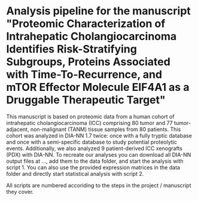 # Analysis pipeline for the manuscript "Proteomic Characterization of Intrahepatic Cholangiocarcinoma Identifies Risk-Stratifying Subgroups, Proteins Associated with Time-To-Recurrence, and mTOR Effector Molecule EIF4A1 as a Druggable Therapeutic Target"

This manuscript is based on proteomic data from a human cohort of intrahepatic cholangiocarcinoma (ICC) comprising 80 tumor and 77 tumor-adjacent, non-malignant (TANM) tissue samples from 80 patients. This cohort was analyzed in DIA-NN 1.7 twice: once with a fully tryptic database and once with a semi-specific database to study potential proteolytic events. Additionally, we also analyzed 9 patient-derived ICC xenografts (PDX) with DIA-NN. To recreate our analyses you can download all DIA-NN output files at ..., add them to the data folder, and start the analysis with script 1. You can also use the provided expression matrices in the data folder and directly start statistical analysis with script 2.

All scripts are numbered accoriding to the steps in the project / manuscript they cover. 
